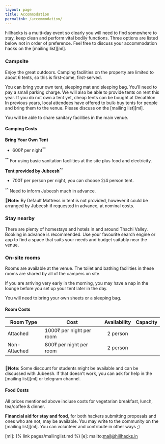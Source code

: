 ```yaml
---
layout: page
title: Accommodation
permalink: /accommodation/
---
```


hillhacks is a multi-day event so clearly you will need to find somewhere to
stay, keep clean and perform vital bodily functions.  Three options are listed
below not in order of preference.  Feel free to discuss your accommodation hacks on
the [mailing list][ml].


### Campsite

Enjoy the great outdoors.  Camping facilities on the property are limited to
about 6 tents, so this is first-come, first-served.

You can bring your own tent, sleeping mat and sleeping bag. You'll need to pay
a small parking charge. We will also be able to provide tents on rent
this year. If you do not own a tent yet, cheap tents can be bought at Decathlon.
In previous years, local attendees have offered to bulk-buy tents for people and
bring them to the venue.  Please discuss on the [mailing list][ml].

You will be able to share sanitary facilities in the main venue.

#### Camping Costs

**Bring Your Own Tent**
* 600₹ per night<sup>**</sup>

<sup>**</sup> For using basic sanitation facilities at the site plus food and electricity.

**Tent provided by Jubeesh<sup>^^</sup>**
* 700₹ per person per night, you can choose 2/4 person tent.

<sup>^^</sup> Need to inform Jubeesh much in advance.

📝**Note:** By Default Mattress in tent is not provided, however it
could be arranged by Jubeesh if requested in advance, at nominal costs.

### Stay nearby

There are plenty of homestays and hotels in and around Thachi Valley. Booking in advance is
recommended.  Use your favourite search engine or app to find a space that suits
your needs and budget suitably near the venue.


### On-site rooms

Rooms are available at the venue. The toilet and bathing facilities in these rooms are
shared by all of the campers on site.

If you are arriving very early in the morning, you may have a nap in the lounge
before you set up your tent later in the day.

You will need to bring your own sheets or a sleeping bag.

#### Room Costs

|Room Type|Cost|Availability|Capacity|
|---------|----|:------------:|--------|
|Attached|1000₹ per night per room|2 person|
|Non-Attached|800₹ per night per room|2 person|

<br>📝**Note:** Some discount for students might be available and can be discussed with Jubeesh. If that doesn't work, you can ask for help in the [mailing list][ml] or telegram channel.

#### Food Costs

All prices mentioned above incluse costs for vegetarian breakfast, lunch, tea/coffee & dinner.

**Financial aid for stay and food**, for both hackers submitting proposals and ones who are not, may be available. You may write to the community on the [mailing list][ml]. You can volunteer and contribute in other ways ;)

<!--
Please [let us know by email][e] if you would like to stay in a shared room at
the venue so we can plan occupancy.  Note that your stay in a shared room is not
confirmed until we tell you it is.  Preference will be given to attendees with
particular needs (injury, illness, infants, etc.).


### FAQ: Do foreign nationals need a Protected Area Permit (PAP)?

Please be aware that foreign nationals require a Protected Area Permit (PAP) for being out at night in the surrounding areas.

Our hillhacks campsite _does not_ require foreign nationals to get a permit.
However, the nearby surround village (which has all the restaurants) does require a permit post sunset.

To apply for a PAP, submit the following at the registration desk:

- 2 passport size color photographs
- 2 copies of your passport (B/W photocopies should do)
- 2 photocopes of your Indian Visa.

You can get photocopies done nearby, and there is a shop (Digital Seva) near Hotel Surya Classic where you can get passport photos made.

Further [details on the PAP application][pap_details]{:target="_blank"}
are available on the Deer Park Institute website. You can submit these
documents at the Registration Desk and we will get you the permit
via an agent (who is charging us 500 INR/permit). Alternatively,
you can apply for the permit in person at Dharamshala. See the above-mentioned
Deer Park website for how.

**Indian Citizens** staying at the main venue will need to hand over a copy of their identity proof. If you are staying elsewhere, _we don't need it_, but your hotel may.

[pap_details]: http://deerpark.in/practical-information/permit-for-foreign-nationals/
*[PAP]: Protected Area Permit
-->

[ml]: {% link pages/mailinglist.md %}
[e]: mailto:mail@hillhacks.in